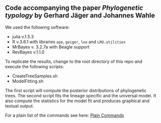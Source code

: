 ## Code accompanying the paper *Phylogenetic typology* by Gerhard Jäger and Johannes Wahle


We used the following software:

- julia v.1.5.3
- R v.3.6.1 with libraries `ape`, `geiger`, `loo` and `LRO.utilities`
- MrBayes v. 3.2.7a with Beagle support
- RevBayes v.1.1.0

To replicate the results, change to the root directory of this repo and execute the following scripts:

- CreateTreeSamples.sh
- ModelFitting.sh

The first script will compute the posterior distributions of phylogenetic trees. The second script fits the
lineage specific and the universal model. It also compute the statistics for the model fit and produces
graphical and textual output.

For a plain list of the commands see here: [Plain Commands](./PlainCommands.md)
